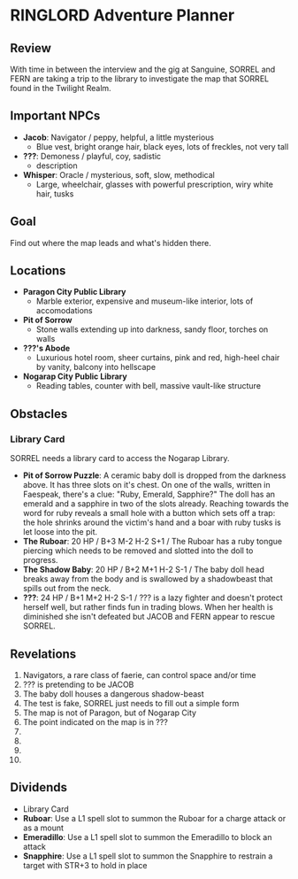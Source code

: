 # RINGLORD Adventure Planner

## Review
With time in between the interview and the gig at Sanguine, SORREL and FERN are taking a trip to the library to investigate the map that SORREL found in the Twilight Realm.

## Important NPCs
- **Jacob**: Navigator / peppy, helpful, a little mysterious
  - Blue vest, bright orange hair, black eyes, lots of freckles, not very tall
- **???**: Demoness / playful, coy, sadistic
  - description
- **Whisper**: Oracle / mysterious, soft, slow, methodical
  - Large, wheelchair, glasses with powerful prescription, wiry white hair, tusks

## Goal
Find out where the map leads and what's hidden there.

## Locations
- **Paragon City Public Library**
  - Marble exterior, expensive and museum-like interior, lots of accomodations
- **Pit of Sorrow**
  - Stone walls extending up into darkness, sandy floor, torches on walls
- **???'s Abode**
  - Luxurious hotel room, sheer curtains, pink and red, high-heel chair by vanity, balcony into hellscape
- **Nogarap City Public Library**
  - Reading tables, counter with bell, massive vault-like structure  

## Obstacles
### Library Card
SORREL needs a library card to access the Nogarap Library.
- **Pit of Sorrow Puzzle**: A ceramic baby doll is dropped from the darkness above. It has three slots on it's chest. On one of the walls, written in Faespeak, there's a clue: "Ruby, Emerald, Sapphire?" The doll has an emerald and a sapphire in two of the slots already. Reaching towards the word for ruby reveals a small hole with a button which sets off a trap: the hole shrinks around the victim's hand and a boar with ruby tusks is let loose into the pit.
- **The Ruboar**: 20 HP / B+3 M-2 H-2 S+1 / The Ruboar has a ruby tongue piercing which needs to be removed and slotted into the doll to progress.
- **The Shadow Baby**: 20 HP / B+2 M+1 H-2 S-1 / The baby doll head breaks away from the body and is swallowed by a shadowbeast that spills out from the neck.
- **???**: 24 HP / B+1 M+2 H-2 S-1 / ??? is a lazy fighter and doesn't protect herself well, but rather finds fun in trading blows. When her health is diminished she isn't defeated but JACOB and FERN appear to rescue SORREL.

## Revelations
1. Navigators, a rare class of faerie, can control space and/or time
2. ??? is pretending to be JACOB
3. The baby doll houses a dangerous shadow-beast
4. The test is fake, SORREL just needs to fill out a simple form
5. The map is not of Paragon, but of Nogarap City
6. The point indicated on the map is in ???
7. 
8. 
9. 
10. 

## Dividends
- Library Card
- **Ruboar**: Use a L1 spell slot to summon the Ruboar for a charge attack or as a mount
- **Emeradillo**: Use a L1 spell slot to summon the Emeradillo to block an attack
- **Snapphire**: Use a L1 spell slot to summon the Snapphire to restrain a target with STR+3 to hold in place
